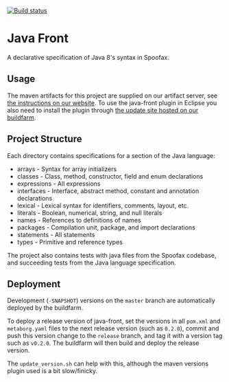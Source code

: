 [![Build status](http://buildfarm.metaborg.org/job/metaborg/job/java-front/job/master/badge/icon)](http://buildfarm.metaborg.org/job/metaborg/job/java-front/job/master/)

# Java Front

A declarative specification of Java 8's syntax in Spoofax.

## Usage

The maven artifacts for this project are supplied on our artifact server, see [the instructions on our website](http://www.metaborg.org/en/latest/source/dev/maven.html#spoofax-maven-artifacts).
To use the java-front plugin in Eclipse you also need to install the plugin through [the update site hosted on our buildfarm](https://buildfarm.metaborg.org/job/metaborg/job/java-front/job/release/lastSuccessfulBuild/artifact/lang.java.eclipse.site/target/site/site.xml).

## Project Structure

Each directory contains specifications for a section of the Java language:

* arrays  - Syntax for array initializers
* classes - Class, method, constructor, field and enum declarations
* expressions - All expressions
* interfaces - Interface, abstract method, constant and annotation declarations
* lexical - Lexical syntax for identifiers, comments, layout, etc.
* literals - Boolean, numerical, string, and null literals
* names - References to definitions of names
* packages - Compilation unit, package, and import declarations
* statements - All statements
* types - Primitive and reference types

The project also contains tests with java files from the Spoofax codebase, and succeeding tests from the Java language specification.

## Deployment

Development (`-SNAPSHOT`) versions on the `master` branch are automatically deployed by the buildfarm.

To deploy a release version of java-front, set the versions in all `pom.xml` and `metaborg.yaml` files to the next release version (such as `0.2.0`), commit and push this version change to the `release` branch, and tag it with a version tag such as `v0.2.0`. The buildfarm will then build and deploy the release version.

The `update_version.sh` can help with this, although the maven versions plugin used is a bit slow/finicky. 

